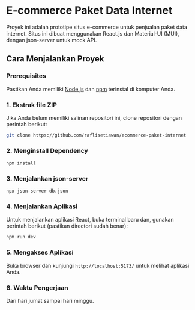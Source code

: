 # E-commerce Paket Data Internet

Proyek ini adalah prototipe situs e-commerce untuk penjualan paket data internet. Situs ini dibuat menggunakan React.js dan Material-UI (MUI), dengan json-server untuk mock API.

## Cara Menjalankan Proyek

### Prerequisites

Pastikan Anda memiliki [Node.js](https://nodejs.org/) dan [npm](https://www.npmjs.com/) terinstal di komputer Anda.

### 1. Ekstrak file ZIP

Jika Anda belum memiliki salinan repositori ini, clone repositori dengan perintah berikut:

```bash
git clone https://github.com/raflisetiawan/ecommerce-paket-internet
```

### 2. Menginstall Dependency
```bash
npm install
```

### 3. Menjalankan json-server
```bash
npx json-server db.json
```

### 4. Menjalankan Aplikasi 
Untuk menjalankan aplikasi React, buka terminal baru dan, gunakan perintah berikut (pastikan directori sudah benar):
```bash
npm run dev
```

### 5. Mengakses Aplikasi
Buka browser dan kunjungi `http://localhost:5173/` untuk melihat aplikasi Anda.


### 6. Waktu Pengerjaan
Dari hari jumat sampai hari minggu.